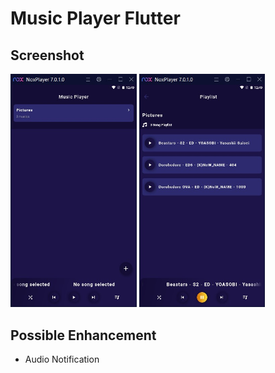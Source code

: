 # Music Player Flutter

## Screenshot

<img style="width: 40%" src="screenshots/1.jpg" />
<img style="width: 40%" src="screenshots/2.jpg" />

## Possible Enhancement

- Audio Notification
